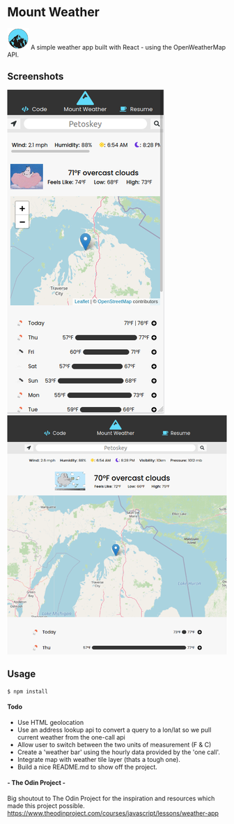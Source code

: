 # Mount Weather

![Weather Icon](./public/mount-weather-icon.png)
A simple weather app built with React - using the OpenWeatherMap API.

## Screenshots

![Mobile view](./public/mobile-view.png)
![Desktop view](./public/desktop-view.png)

## Usage

`$ npm install`

#### Todo

- Use HTML geolocation
- Use an address lookup api to convert a query to a lon/lat so we pull current weather from the one-call api
- Allow user to switch between the two units of measurement (F & C)
- Create a 'weather bar' using the hourly data provided by the 'one call'.
- Integrate map with weather tile layer (thats a tough one).
- Build a nice README.md to show off the project.

#### - The Odin Project -

Big shoutout to The Odin Project for the inspiration and resources which made this project possible.
https://www.theodinproject.com/courses/javascript/lessons/weather-app
